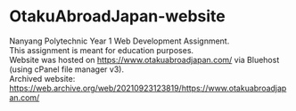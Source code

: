 # OtakuAbroadJapan-website
Nanyang Polytechnic Year 1 Web Development Assignment.<br />
This assignment is meant for education purposes.<br />
Website was hosted on https://www.otakuabroadjapan.com/ via Bluehost (using cPanel file manager v3).<br />
Archived website: https://web.archive.org/web/20210923123819/https://www.otakuabroadjapan.com/

